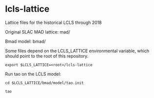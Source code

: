 # lcls-lattice

Lattice files for the historical LCLS through 2018

Original SLAC MAD lattice:
mad/

Bmad model:
bmad/

Some files depend on the LCLS_LATTICE environmental variable, which should point to the root of this repository.

`export $LCLS_LATTICE=<root>/lcls-lattice`
  
Run tao on the LCLS model:

`cd $LCLS_LATTICE/bmad/model/tao.init`

`tao`


  
  



